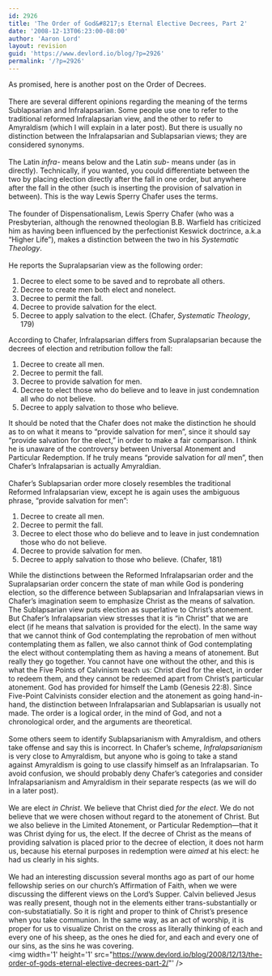 ```yaml
---
id: 2926
title: 'The Order of God&#8217;s Eternal Elective Decrees, Part 2'
date: '2008-12-13T06:23:00-08:00'
author: 'Aaron Lord'
layout: revision
guid: 'https://www.devlord.io/blog/?p=2926'
permalink: '/?p=2926'
---
```


As promised, here is another post on the Order of Decrees.<br /><br />There are several different opinions regarding the meaning of the terms Sublapsarian and Infralapsarian.  Some people use one to refer to the traditional reformed Infralapsarian view, and the other to refer to Amyraldism (which I will explain in a later post).  But there is usually no distinction between the Infralapsarian and Sublapsarian views; they are considered synonyms.<br /><br />The Latin <span style="font-style:italic;">infra-</span> means below and the Latin <span style="font-style:italic;">sub-</span> means under (as in directly).  Technically, if you wanted, you could differentiate between the two by placing election directly after the fall in one order, but anywhere after the fall in the other (such is inserting the provision of salvation in between).  This is the way Lewis Sperry Chafer uses the terms.<br /><br />The founder of Dispensationalism, Lewis Sperry Chafer (who was a Presbyterian, although the renowned theologian B.B. Warfield has criticized him as having been influenced by the perfectionist Keswick doctrince, a.k.a “Higher Life”), makes a distinction between the two in his <span style="font-style:italic;">Systematic Theology</span>.<br /><br />He reports the Supralapsarian view as the following order:<br /><ol><li>Decree to elect some to be saved and to reprobate all others.</li><li>Decree to create men both elect and nonelect.</li><li>Decree to permit the fall.</li><li>Decree to provide salvation for the elect.</li><li>Decree to apply salvation to the elect.  (Chafer, <span style="font-style:italic;">Systematic Theology</span>, 179)</li></ol>According to Chafer, Infralapsarian differs from Supralapsarian because the decrees of election and retribution follow the fall:<br /><ol><li>Decree to create all men.</li><li>Decree to permit the fall.</li><li>Decree to provide salvation for men.</li><li>Decree to elect those who do believe and to leave in just condemnation all who do not believe.</li><li>Decree to apply salvation to those who believe.</li></ol>It should be noted that the Chafer does not make the distinction he should as to on what it means to “provide salvation for men”, since it should say “provide salvation for the elect,” in order to make a fair comparison.  I think he is unaware of the controversy between Universal Atonement and Particular Redemption.  If he truly means “provide salvation for <span style="font-style:italic;">all</span> men”, then Chafer’s Infralapsarian is actually Amyraldian.<br /><br />Chafer’s Sublapsarian order more closely resembles the traditional Reformed Infralapsarian view, except he is again uses the ambiguous phrase, “provide salvation for men”:<br /><ol><li>Decree to create all men.</li><li>Decree to permit the fall.</li><li>Decree to elect those who do believe and to leave in just condemnation those who do not believe.</li><li>Decree to provide salvation for men.</li><li>Decree to apply salvation to those who believe.  (Chafer, 181)</li></ol>While the distinctions between the Reformed Infralapsarian order and the Supralapsarian order concern the state of man while God is pondering election, so the difference between Sublapsarian and Infralapsarian views in Chafer’s imagination seem to emphasize Christ as the means of salvation.  The Sublapsarian view puts election as superlative to Christ’s atonement.  But Chafer’s Infralapsarian view stresses that it is “in Christ” that we are elect (if he means that salvation is provided for the elect).  In the same way that we cannot think of God contemplating the reprobation of men without contemplating them as fallen, we also cannot think of God contemplating the elect without contemplating them as having a means of atonement.  But really they go together.  You cannot have one without the other, and this is what the Five Points of Calvinism teach us: Christ died for the elect, in order to redeem them, and they cannot be redeemed apart from Christ’s particular atonement.  God has provided for himself the Lamb (Genesis 22:8).  Since Five-Point Calvinists consider election and the atonement as going hand-in-hand, the distinction between Infralapsarian and Sublapsarian is usually not made.  The order is a logical order, in the mind of God, and not a chronological order, and the arguments are theoretical.<br /><br />Some others seem to identify Sublapsarianism with Amyraldism, and others take offense and say this is incorrect.  In Chafer’s scheme, <span style="font-style:italic;">Infralapsarianism</span> is very close to Amyraldism, but anyone who is going to take a stand against Amyraldism is going to use classify himself as an Infralapsarian.  To avoid confusion, we should probably deny Chafer’s categories and consider Infralapsarianism and Amyraldism in their separate respects (as we will do in a later post).<br /><br />We are elect <span style="font-style:italic;">in Christ</span>.  We believe that Christ died <span style="font-style:italic;">for the elect</span>.  We do not believe that we were chosen without regard to the atonement of Christ.  But we also believe in the Limited Atonement, or Particular Redemption—that it was Christ dying for us, the elect.  If the decree of Christ as the means of providing salvation is placed prior to the decree of election, it does not harm us, because his eternal purposes in redemption were<span style="font-style:italic;"> aimed</span> at his elect: he had us clearly in his sights.<br /><br />We had an interesting discussion several months ago as part of our home fellowship series on our church’s Affirmation of Faith, when we were discussing the different views on the Lord’s Supper.  Calvin believed Jesus was really present, though not in the elements either trans-substantially or con-substatiatially.  So it is right and proper to think of Christ’s presence when you take communion.  In the same way, as an act of worship, it is proper for us to visualize Christ on the cross as literally thinking of each and every one of his sheep, as the ones he died for, and each and every one of our sins, as the sins he was covering.<div class="blogger-post-footer"><img width='1' height='1' src="https://www.devlord.io/blog/2008/12/13/the-order-of-gods-eternal-elective-decrees-part-2/"' /></div>